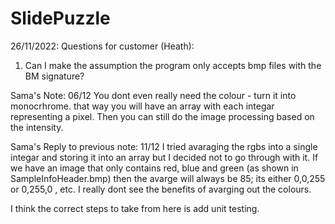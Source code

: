 # SlidePuzzle

26/11/2022:
Questions for customer (Heath):
1. Can I make the assumption the program only accepts bmp files with the BM signature?

Sama's Note: 06/12
You dont even really need the colour - turn it into monocrhrome. that way you will have an array with each integar representing a pixel. Then you can still do the image processing based on the intensity. 

Sama's Reply to previous note: 11/12
I tried avaraging the rgbs into a single integar and storing it into an array but I decided not to go through with it. If we have an image that only contains red, blue and green (as shown in SampleInfoHeader.bmp) then the avarge will always be 85; its either 0,0,255 or 0,255,0 , etc. I really dont see the benefits of avarging out the colours. 

I think the correct steps to take from here is add unit testing. 
